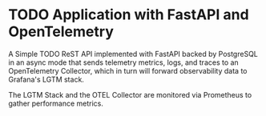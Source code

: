# TODO Application with FastAPI and OpenTelemetry

A Simple TODO ReST API implemented with FastAPI backed by PostgreSQL in an async mode that sends telemetry metrics, logs, and traces to an OpenTelemetry Collector, which in turn will forward observability data to Grafana's LGTM stack.

The LGTM Stack and the OTEL Collector are monitored via Prometheus to gather performance metrics.
